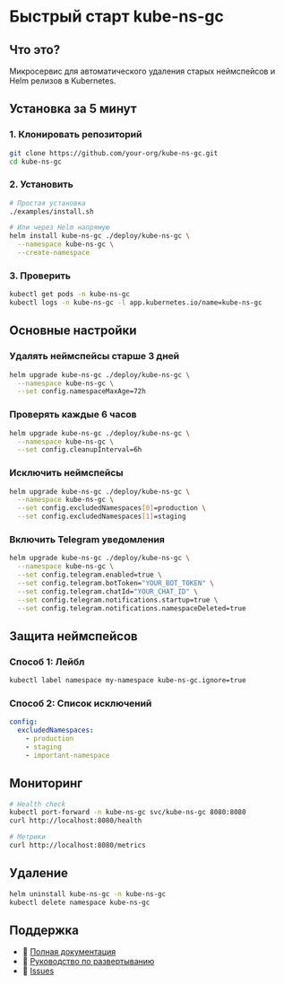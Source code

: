 # Быстрый старт kube-ns-gc

## Что это?

Микросервис для автоматического удаления старых неймспейсов и Helm релизов в Kubernetes.

## Установка за 5 минут

### 1. Клонировать репозиторий
```bash
git clone https://github.com/your-org/kube-ns-gc.git
cd kube-ns-gc
```

### 2. Установить
```bash
# Простая установка
./examples/install.sh

# Или через Helm напрямую
helm install kube-ns-gc ./deploy/kube-ns-gc \
  --namespace kube-ns-gc \
  --create-namespace
```

### 3. Проверить
```bash
kubectl get pods -n kube-ns-gc
kubectl logs -n kube-ns-gc -l app.kubernetes.io/name=kube-ns-gc
```

## Основные настройки

### Удалять неймспейсы старше 3 дней
```bash
helm upgrade kube-ns-gc ./deploy/kube-ns-gc \
  --namespace kube-ns-gc \
  --set config.namespaceMaxAge=72h
```

### Проверять каждые 6 часов
```bash
helm upgrade kube-ns-gc ./deploy/kube-ns-gc \
  --namespace kube-ns-gc \
  --set config.cleanupInterval=6h
```

### Исключить неймспейсы
```bash
helm upgrade kube-ns-gc ./deploy/kube-ns-gc \
  --namespace kube-ns-gc \
  --set config.excludedNamespaces[0]=production \
  --set config.excludedNamespaces[1]=staging
```

### Включить Telegram уведомления
```bash
helm upgrade kube-ns-gc ./deploy/kube-ns-gc \
  --namespace kube-ns-gc \
  --set config.telegram.enabled=true \
  --set config.telegram.botToken="YOUR_BOT_TOKEN" \
  --set config.telegram.chatId="YOUR_CHAT_ID" \
  --set config.telegram.notifications.startup=true \
  --set config.telegram.notifications.namespaceDeleted=true
```

## Защита неймспейсов

### Способ 1: Лейбл
```bash
kubectl label namespace my-namespace kube-ns-gc.ignore=true
```

### Способ 2: Список исключений
```yaml
config:
  excludedNamespaces:
    - production
    - staging
    - important-namespace
```

## Мониторинг

```bash
# Health check
kubectl port-forward -n kube-ns-gc svc/kube-ns-gc 8080:8080
curl http://localhost:8080/health

# Метрики
curl http://localhost:8080/metrics
```

## Удаление

```bash
helm uninstall kube-ns-gc -n kube-ns-gc
kubectl delete namespace kube-ns-gc
```

## Поддержка

- 📖 [Полная документация](README.md)
- 🚀 [Руководство по развертыванию](examples/deployment-guide.md)
- 🐛 [Issues](https://github.com/your-org/kube-ns-gc/issues)
